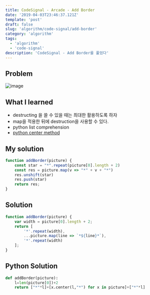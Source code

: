```yaml
---
title: CodeSignal - Arcade - Add Border
date: '2019-04-03T23:46:37.121Z'
template: 'post'
draft: false
slug: 'algorithm/code-signal/add-border'
category: 'algorithm'
tags:
  - 'algorithm'
  - 'code-signal'
description: 'CodeSignal - Add Border를 풀었다'
---
```


## Problem

![image](https://user-images.githubusercontent.com/35516239/57267140-00bb1780-70ba-11e9-9014-2ee892ef78f1.png)

## What I learned 

- destructing 을 쓸 수 있을 때는 최대한 활용하도록 하자 
- map을 적용한 뒤에 destruction을 사용할 수 있다.
- python list comprehension
- [python center method](https://python-reference.readthedocs.io/en/latest/docs/str/center.html)

## My solution

```javascript
function addBorder(picture) {
    const star = "*".repeat(picture[0].length + 2)
    const res = picture.map(v => "*" + v + "*")
    res.unshift(star)
    res.push(star)
    return res;
}

```

## Solution

```javascript
function addBorder(picture) {
    var width = picture[0].length + 2;
    return [
        '*'.repeat(width),
        ...picture.map(line => `*${line}*`),
        '*'.repeat(width)
    ];
}
```

## Python Solution

```python
def addBorder(picture):
    l=len(picture[0])+2
    return ["*"*l]+[x.center(l,"*") for x in picture]+["*"*l]
    
```
